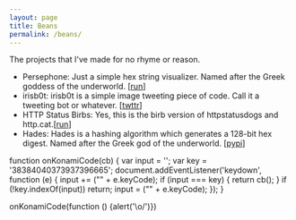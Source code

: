 ```yaml
---
layout: page
title: Beans
permalink: /beans/
---
```


The projects that I've made for no rhyme or reason.

* Persephone: Just a simple hex string visualizer. Named after the Greek goddess of the underworld. [[run](https://persephone-vmh.herokuapp.com/)]
* irisb0t: irisb0t is a simple image tweeting piece of code. Call it a tweeting bot or whatever. [[twttr](https://twitter.com/irisb0t)]
* HTTP Status Birbs:  Yes, this is the birb version of httpstatusdogs and http.cat.[[run](https://http-birbs.herokuapp.com/)]
* Hades: Hades is a hashing algorithm which generates a 128-bit hex digest. Named after the Greek god of the underworld. [[pypi](https://pypi.org/project/hades-hash/)]

<scripts>
  
  function onKonamiCode(cb) {
  var input = '';
  var key = '38384040373937396665';
  document.addEventListener('keydown', function (e) {
    input += ("" + e.keyCode);
    if (input === key) {
      return cb();
    }
    if (!key.indexOf(input)) return;
    input = ("" + e.keyCode);
  });
}

onKonamiCode(function () {alert('\o/')})
  
</scripts>
